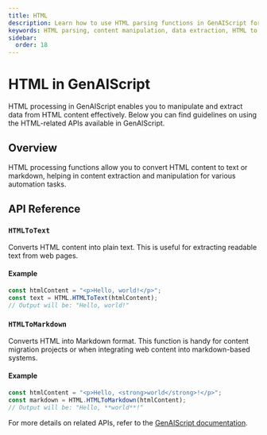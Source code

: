 ```yaml
---
title: HTML
description: Learn how to use HTML parsing functions in GenAIScript for effective content manipulation and data extraction.
keywords: HTML parsing, content manipulation, data extraction, HTML to text, HTML to markdown
sidebar:
  order: 18
---
```


# HTML in GenAIScript

HTML processing in GenAIScript enables you to manipulate and extract data from HTML content effectively. Below you can find guidelines on using the HTML-related APIs available in GenAIScript.

## Overview

HTML processing functions allow you to convert HTML content to text or markdown, helping in content extraction and manipulation for various automation tasks.

## API Reference

### `HTMLToText`

Converts HTML content into plain text. This is useful for extracting readable text from web pages.

#### Example

```js
const htmlContent = "<p>Hello, world!</p>";
const text = HTML.HTMLToText(htmlContent);
// Output will be: "Hello, world!"
```

### `HTMLToMarkdown`

Converts HTML into Markdown format. This function is handy for content migration projects or when integrating web content into markdown-based systems.

#### Example

```js
const htmlContent = "<p>Hello, <strong>world</strong>!</p>";
const markdown = HTML.HTMLToMarkdown(htmlContent);
// Output will be: "Hello, **world**!"
```

For more details on related APIs, refer to the [GenAIScript documentation](https://microsoft.github.io/genaiscript/).
